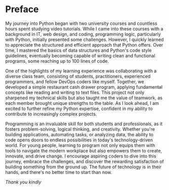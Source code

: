 # Preface

My journey into Python began with two university courses and countless hours spent studying video tutorials. 
While I came into these courses with a background in IT, web design, and coding, programming logic, particularly 
with Python, initially presented some challenges. However, I quickly learned to appreciate the structured and efficient 
approach that Python offers. Over time, I mastered the basics of data structures and Python's code style guidelines, 
eventually becoming capable of writing clean and functional programs, some reaching up to 100 lines of code.

One of the highlights of my learning experience was collaborating with a diverse class team, consisting of students, 
practitioners, experienced programmers, and fellow DevOps coders like myself. Together, we developed a simple restaurant 
cash drawer program, applying fundamental concepts like reading and writing to text files. This project not only 
sharpened my technical skills but also taught me the value of teamwork, as each member brought unique strengths to the 
table. As I look ahead, I am excited to further refine my Python expertise, confident in my ability to contribute to 
increasingly complex projects.

Programming is an invaluable skill for both students and professionals, as it fosters problem-solving, logical thinking, 
and creativity. Whether you're building applications, automating tasks, or analyzing data, the ability to code opens 
doors to endless possibilities in today's technology-driven world. For young people, learning to program not only equips 
them with tools to navigate the modern workplace but also empowers them to create, innovate, and drive change. I 
encourage aspiring coders to dive into this journey, embrace the challenges, and discover the rewarding satisfaction of 
building something from the ground up. The future of technology is in their hands, and there's no better time to start 
than now.

*Thank you kindly*